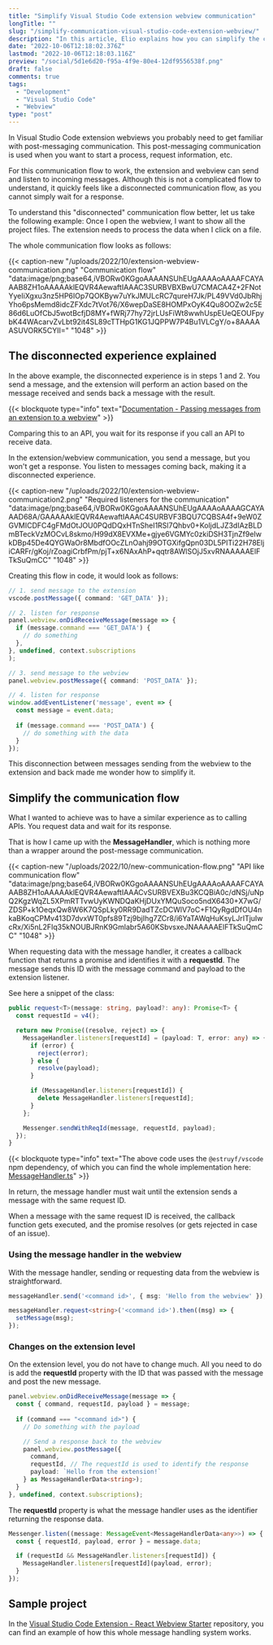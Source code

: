 ```yaml
---
title: "Simplify Visual Studio Code extension webview communication"
longTitle: ""
slug: "/simplify-communication-visual-studio-code-extension-webview/"
description: "In this article, Elio explains how you can simplify the communication flow from your Visual Studio Code extension and its webview to wait for its response."
date: "2022-10-06T12:18:02.376Z"
lastmod: "2022-10-06T12:18:03.116Z"
preview: "/social/5d1e6d20-f95a-4f9e-80e4-12df9556538f.png"
draft: false
comments: true
tags:
  - "Development"
  - "Visual Studio Code"
  - "Webview"
type: "post"
---
```


In Visual Studio Code extension webviews you probably need to get familiar with post-messaging communication. This post-messaging communication is used when you want to start a process, request information, etc.

For this communication flow to work, the extension and webview can send and listen to incoming messages. Although this is not a complicated flow to understand, it quickly feels like a disconnected communication flow, as you cannot simply wait for a response. 

To understand this "disconnected" communication flow better, let us take the following example:
Once I open the webview, I want to show all the project files.
The extension needs to process the data when I click on a file.

The whole communication flow looks as follows:

{{< caption-new "/uploads/2022/10/extension-webview-communication.png" "Communication flow"  "data:image/png;base64,iVBORw0KGgoAAAANSUhEUgAAAAoAAAAFCAYAAAB8ZH1oAAAAAklEQVR4AewaftIAAAC3SURBVBXBwU7CMACA4Z+2FNotYyeIiXgxu3nz5HP6IOp7QOKByw7uYkJMULcRC7qureH7Jk/PL49VVd0JbRhjYho6psMemd8idcZFXdc7tVot76/X6wepDaSE8HOMPxOyK4Qu8OOZw2c5E86d6LuOfCbJ5wotBcfjD8MY+fWRj77hy72jrLUsFiWt8wwhUspEUeQEOUFpybK44WAcarvZvLbt92it4SL89cTTHpG1KG1JQPPW7P4Bu1VLCgY/o+8AAAAASUVORK5CYII=" "1048" >}}

## The disconnected experience explained

In the above example, the disconnected experience is in steps 1 and 2. You send a message, and the extension will perform an action based on the message received and sends back a message with the result.

{{< blockquote type="info" text="[Documentation - Passing messages from an extension to a webview](https://code.visualstudio.com/api/extension-guides/webview#passing-messages-from-an-extension-to-a-webview)" >}}

Comparing this to an API, you wait for its response if you call an API to receive data. 

In the extension/webview communication, you send a message, but you won't get a response. You listen to messages coming back, making it a disconnected experience.

{{< caption-new "/uploads/2022/10/extension-webview-communication2.png" "Required listeners for the communication"  "data:image/png;base64,iVBORw0KGgoAAAANSUhEUgAAAAoAAAAGCAYAAAD68A/GAAAAAklEQVR4AewaftIAAAC4SURBVF3BQU7CQBSA4f+9eW0ZGVMICDFC4gFMdOtJOU0PQdDQxHTnSheI1RSl7Qhbv0+KoljdLJZ3dIAzBLDmBTeckVzMOCvL8skmo/H99dX8EVXMe+gjye6VGMYc0zkiDSH3TjnZf9eIwkDBp45De4QYGWaOr8MbdfOOcZLnOahj99OTGXifgQpn03DL5PITi22H78EljiCARFr/gKoj/rZoagiCrbfPm/pjT+x6NAxAhP+qqtr8AWlSOjJ5xvRNAAAAAElFTkSuQmCC" "1048" >}}

Creating this flow in code, it would look as follows:

```typescript
// 1. send message to the extension
vscode.postMessage({ command: 'GET_DATA' });

// 2. listen for response
panel.webview.onDidReceiveMessage(message => {
  if (message.command === 'GET_DATA') {
    // do something
  },
}, undefined, context.subscriptions
);

// 3. send message to the webview
panel.webview.postMessage({ command: 'POST_DATA' });

// 4. listen for response
window.addEventListener('message', event => {
  const message = event.data;
  
  if (message.command === 'POST_DATA') {
    // do something with the data
  }
});
```

This disconnection between messages sending from the webview to the extension and back made me wonder how to simplify it. 

## Simplify the communication flow

What I wanted to achieve was to have a similar experience as to calling APIs. You request data and wait for its response.

That is how I came up with the **MessageHandler**, which is nothing more than a wrapper around the post-message communication.

{{< caption-new "/uploads/2022/10/new-communication-flow.png" "API like communication flow"  "data:image/png;base64,iVBORw0KGgoAAAANSUhEUgAAAAoAAAAFCAYAAAB8ZH1oAAAAAklEQVR4AewaftIAAACvSURBVEXBu3KCQBiA0c/dNSj/uNpQ2KgzWqZL5XPmRTTvwUyKWNDQaKHjDUxYMQuSoco5ndX6430+X7wG/ZDSP+k1OeqxQw8W6K7QSpLky0RR9DadTZcDCWlV7oC+F1QyRgdDfOU4nkaBKoqCPMv413D7dvxWT0pfs89Tzj9bjIhg7ZCr8/i6YaTAWqHuKsyLJrITjuIwcRx/Xi5nL2FIq35kNOUBJRnK9Gmlabr5A60KSbvsxeJNAAAAAElFTkSuQmCC" "1048" >}}

When requesting data with the message handler, it creates a callback function that returns a promise and identifies it with a **requestId**. The message sends this ID with the message command and payload to the extension listener.

See here a snippet of the class:

```typescript
public request<T>(message: string, payload?: any): Promise<T> {
  const requestId = v4();

  return new Promise((resolve, reject) => {
    MessageHandler.listeners[requestId] = (payload: T, error: any) => {
      if (error) {
        reject(error);
      } else {
        resolve(payload);
      }

      if (MessageHandler.listeners[requestId]) {
        delete MessageHandler.listeners[requestId];
      }
    };

    Messenger.sendWithReqId(message, requestId, payload);
  });
}
```

{{< blockquote type="info" text="The above code uses the `@estruyf/vscode` npm dependency, of which you can find the whole implementation here: [MessageHandler.ts](https://github.com/estruyf/vscode-helpers/blob/dev/src/client/webview/MessageHandler.ts)" >}}

In return, the message handler must wait until the extension sends a message with the same request ID. 

When a message with the same request ID is received, the callback function gets executed, and the promise resolves (or gets rejected in case of an issue).

### Using the message handler in the webview

With the message handler, sending or requesting data from the webview is straightforward.

```typescript
messageHandler.send('<command id>', { msg: 'Hello from the webview' });

messageHandler.request<string>('<command id>').then((msg) => {
  setMessage(msg);
});
```

### Changes on the extension level

On the extension level, you do not have to change much. All you need to do is add the **requestId** property with the ID that was passed with the message and post the new message.

```typescript
panel.webview.onDidReceiveMessage(message => {
  const { command, requestId, payload } = message;
  
  if (command === "<command id>") {
    // Do something with the payload

    // Send a response back to the webview
    panel.webview.postMessage({
      command,
      requestId, // The requestId is used to identify the response
      payload: `Hello from the extension!`
    } as MessageHandlerData<string>);
  }
}, undefined, context.subscriptions);
```

The **requestId** property is what the message handler uses as the identifier returning the response data.

```typescript
Messenger.listen((message: MessageEvent<MessageHandlerData<any>>) => {
  const { requestId, payload, error } = message.data;

  if (requestId && MessageHandler.listeners[requestId]) {
    MessageHandler.listeners[requestId](payload, error);
  }
});
```

## Sample project

In the [Visual Studio Code Extension - React Webview Starter](https://github.com/estruyf/vscode-react-webview-template) repository, you can find an example of how this whole message handling system works.